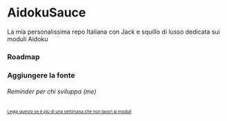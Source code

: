 # AidokuSauce
La mia personalissima repo Italiana con Jack e squillo di lusso dedicata sui moduli Aidoku 

### Roadmap

### Aggiungere la fonte
[](Non-dev/Link-placeholder.png)

###### Reminder per chi sviluppa (me)
<sub> <sub> [Leggi questo se è più di una settimana che non lavori ai moduli](Non-dev/Reminder.md) </sub> </sub>
